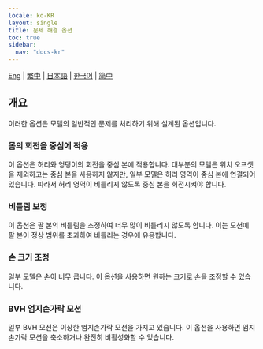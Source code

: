 ```yaml
---
locale: ko-KR
layout: single
title: 문제 해결 옵션
toc: true
sidebar:
  nav: "docs-kr"
---
```


[Eng](/dancexr/features/troubleshooting_options) | [繁中](/tw/dancexr/features/troubleshooting_options) | [日本語](/jp/dancexr/features/troubleshooting_options) | [한국어](/kr/dancexr/features/troubleshooting_options) | [简中](/zh/dancexr/features/troubleshooting_options)

## 개요
이러한 옵션은 모델의 일반적인 문제를 처리하기 위해 설계된 옵션입니다.

### 몸의 회전을 중심에 적용
이 옵션은 허리와 엉덩이의 회전을 중심 본에 적용합니다. 대부분의 모델은 위치 오프셋을 제외하고는 중심 본을 사용하지 않지만, 일부 모델은 허리 영역이 중심 본에 연결되어 있습니다. 따라서 허리 영역이 비틀리지 않도록 중심 본을 회전시켜야 합니다.

### 비틀림 보정
이 옵션은 팔 본의 비틀림을 조정하여 너무 많이 비틀리지 않도록 합니다. 이는 모션에 팔 본이 정상 범위를 초과하여 비틀리는 경우에 유용합니다.

### 손 크기 조정
일부 모델은 손이 너무 큽니다. 이 옵션을 사용하면 원하는 크기로 손을 조정할 수 있습니다.

### BVH 엄지손가락 모션
일부 BVH 모션은 이상한 엄지손가락 모션을 가지고 있습니다. 이 옵션을 사용하면 엄지손가락 모션을 축소하거나 완전히 비활성화할 수 있습니다.